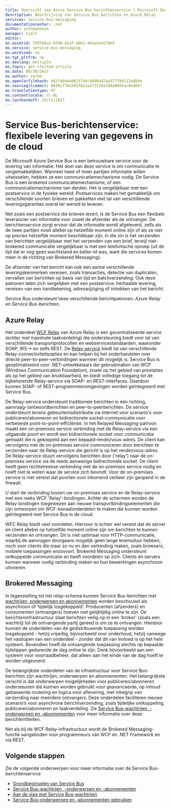 ```yaml
---
title: Overzicht van Azure Service Bus-berichtenservice | Microsoft Docs
description: Beschrijving van Service Bus-berichten en Azure Relay
services: service-bus-messaging
documentationcenter: .net
author: sethmanheim
manager: timlt
editor: 
ms.assetid: f99766cb-8f4b-4baf-b061-4b1e2ae570e4
ms.service: service-bus-messaging
ms.workload: na
ms.tgt_pltfrm: na
ms.devlang: multiple
ms.topic: get-started-article
ms.date: 08/30/2017
ms.author: sethm
ms.openlocfilehash: 462fa0a6e86237b8c9d9ba97aa377f8d112a8b8e
ms.sourcegitcommit: 6699c77dcbd5f8a1a2f21fba3d0a0005ac9ed6b7
ms.translationtype: HT
ms.contentlocale: nl-NL
ms.lasthandoff: 10/11/2017
---
```

# <a name="service-bus-messaging-flexible-data-delivery-in-the-cloud"></a>Service Bus-berichtenservice: flexibele levering van gegevens in de cloud

De Microsoft Azure Service Bus is een betrouwbare service voor de levering van informatie. Het doel van deze service is om communicatie te vergemakkelijken. Wanneer twee of meer partijen informatie willen uitwisselen, hebben ze een communicatiemechanisme nodig. De Service Bus is een brokered communicatiemechanisme, of een communicatiemechanisme van derden. Het is vergelijkbaar met een postservice in de fysieke wereld. Postservices maken het gemakkelijk om verschillende soorten brieven en pakketten met tal van verschillende leveringsgaranties overal ter wereld te leveren.

Net zoals een postservice die brieven levert, is de Service Bus een flexibele leverancier van informatie voor zowel de afzender als de ontvanger. De berichtenservice zorgt ervoor dat de informatie wordt afgeleverd, zelfs als de twee partijen nooit allebei op hetzelfde moment online zijn of als ze niet op precies hetzelfde moment beschikbaar zijn. In die zin is het verzenden van berichten vergelijkbaar met het verzenden van een brief, terwijl niet-brokered communicatie vergelijkbaar is met een telefonische oproep (uit de tijd dat er nog geen wachtstand en beller-id was, want die services komen meer in de richting van Brokered Messaging).

De afzender van het bericht kan ook een aantal verschillende leveringskenmerken vereisen, zoals transacties, detectie van duplicaten, vervallen van berichten op basis van tijd en batchverzending. Ook deze patronen laten zich vergelijken met een postservice: herhaalde levering, vereisen van een handtekening, adreswijziging of intrekken van het bericht.

Service Bus ondersteunt twee verschillende berichtpatronen: *Azure Relay* en *Service Bus-berichten*.

## <a name="azure-relay"></a>Azure Relay

Het onderdeel [WCF Relay](../service-bus-relay/relay-what-is-it.md) van Azure Relay is een gecentraliseerde service (echter met maximale taakverdeling) die ondersteuning biedt voor tal van verschillende transportprotocollen en webservicestandaarden, waaronder SOAP, WS-* en zelfs REST. De [Relay-service](../service-bus-relay/service-bus-dotnet-how-to-use-relay.md) biedt tal van verschillende Relay-connectiviteitsopties en kan helpen bij het onderhandelen over directe peer-to-peer-verbindingen wanneer dit mogelijk is. Service Bus is geoptimaliseerd voor .NET-ontwikkelaars die gebruikmaken van WCF (Windows Communication Foundation), zowel op het gebied van prestaties als op het gebied van bruikbaarheid, en biedt volledige toegang tot de bijbehorende Relay-service via SOAP- en REST-interfaces. Daardoor kunnen SOAP- of REST-programmeeromgevingen worden geïntegreerd met Service Bus.

De Relay-service ondersteunt traditionele berichten in één richting, aanvraag-/antwoordberichten en peer-to-peerberichten. De service ondersteunt tevens gebeurtenisdistributie via internet voor scenario's voor publiceren/abonneren en bidirectionele socket-communicatie voor verbeterde point-to-point-efficiëntie. In het Relayed Messaging-patroon maakt een on-premises service verbinding met de Relay-service via een uitgaande poort en wordt een bidirectionele socket voor communicatie gemaakt die is gekoppeld aan een bepaald rendezvous-adres. De client kan vervolgens met de on-premises service communiceren door berichten te verzenden naar de Relay-service die gericht is op het rendezvous-adres. De Relay-service stuurt vervolgens berichten door ('relay') naar de on-premises service via de reeds aanwezige bidirectionele socket. De client heeft geen rechtstreekse verbinding met de on-premises service nodig en hoeft niet te weten waar de service zich bevindt. Voor de on-premises service is niet vereist dat poorten voor inkomend verkeer zijn geopend in de firewall.

U start de verbinding tussen uw on-premises service en de Relay-service met een reeks WCF 'Relay'-bindingen. Achter de schermen worden de Relay-bindingen toegewezen aan nieuwe transportbindingselementen die zijn ontworpen om WCF-kanaalonderdelen te maken die kunnen worden geïntegreerd met Service Bus in de cloud.

WFC Relay biedt veel voordelen. Hiervoor is echter wel vereist dat de server en client allebei op hetzelfde moment online zijn om berichten te kunnen verzenden en ontvangen. Dit is niet optimaal voor HTTP-communicatie, waarbij de aanvragen doorgaans mogelijk geen lange levensduur hebben, noch voor clients die maar zo nu en dan verbinding maken, zoals browsers, mobiele toepassingen enzovoort. Brokered Messaging ondersteunt ontkoppelde communicatie en heeft voordelen op zich. Clients en servers kunnen wanneer nodig verbinding maken en hun bewerkingen asynchroon uitvoeren.

## <a name="brokered-messaging"></a>Brokered Messaging

In tegenstelling tot het relay-schema kunnen Service Bus-berichten met [wachtrijen, onderwerpen en abonnementen](service-bus-queues-topics-subscriptions.md) worden beschouwd als asynchroon of 'tijdelijk losgekoppeld'. Producenten (afzenders) en consumenten (ontvangers) hoeven niet gelijktijdig online te zijn. De berichteninfrastructuur slaat berichten veilig op in een 'broker' (zoals een wachtrij) tot de ontvangende partij gereed is om ze te ontvangen. Hierdoor kunnen de onderdelen van de gedistribueerde toepassing worden losgekoppeld - hetzij vrijwillig, bijvoorbeeld voor onderhoud, hetzij vanwege het vastlopen van een onderdeel - zonder dat dit van invloed is op het hele systeem. Bovendien hoeft de ontvangende toepassing slechts op bepaalde tijdstippen gedurende de dag online te zijn. Denk bijvoorbeeld aan een systeem voor voorraadbeheer, dat alleen aan het einde van de dag hoeft te worden uitgevoerd.

De belangrijkste onderdelen van de infrastructuur voor Service Bus-berichten zijn wachtrijen, onderwerpen en abonnementen. Het belangrijkste verschil is dat onderwerpen mogelijkheden voor publiceren/abonneren ondersteunen die kunnen worden gebruikt voor geavanceerde, op inhoud gebaseerde routering en logica voor aflevering, met inbegrip van verzending naar meerdere ontvangers. Deze onderdelen faciliteren nieuwe scenario’s voor asynchrone berichtverzending, zoals tijdelijke ontkoppeling, publiceren/abonneren en taakverdeling. Zie [Service Bus-wachtrijen, -onderwerpen en -abonnementen](service-bus-queues-topics-subscriptions.md) voor meer informatie over deze berichtentiteiten.

Net als bij de WCF Relay-infrastructuur wordt de Brokered Messaging-functie aangeboden voor programmeurs van WCF en .NET Framework en via REST.

## <a name="next-steps"></a>Volgende stappen

Zie de volgende onderwerpen voor meer informatie over de Service Bus-berichtenservice

* [Grondbeginselen van Service Bus](service-bus-fundamentals-hybrid-solutions.md)
* [Service Bus-wachtrijen, -onderwerpen en -abonnementen](service-bus-queues-topics-subscriptions.md)
* [Aan de slag met Service Bus-wachtrijen](service-bus-dotnet-get-started-with-queues.md)
* [Service Bus-onderwerpen en -abonnementen gebruiken](service-bus-dotnet-how-to-use-topics-subscriptions.md)

